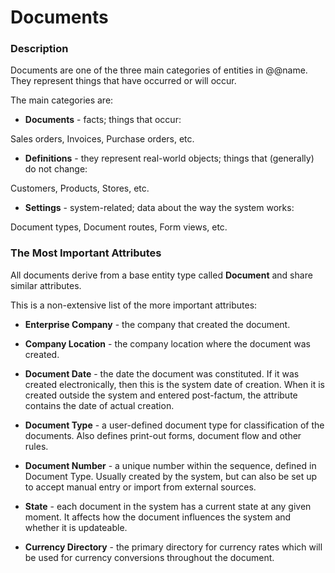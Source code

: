# Documents


### Description
Documents are one of the three main categories of entities in @@name. They represent things that have occurred or will occur.

The main categories are:

- **Documents** - facts; things that occur:

Sales orders, Invoices, Purchase orders, etc.

- **Definitions** - they represent real-world objects; things that (generally) do not change:

Customers, Products, Stores, etc.

- **Settings** - system-related; data about the way the system works:

Document types, Document routes, Form views, etc.

### The Most Important Attributes

All documents derive from a base entity type called **Document** and share similar attributes.

This is a non-extensive list of the more important attributes:

- **Enterprise Company** - the company that created the document.

- **Company Location** - the company location where the document was created.

- **Document Date** - the date the document was constituted. If it was created electronically, then this is the system date of creation. When it is created outside the system and entered post-factum, the attribute contains the date of actual creation.

- **Document Type** - a user-defined document type for classification of the documents. Also defines print-out forms, document flow and other rules.

- **Document Number** - a unique number within the sequence, defined in Document Type. Usually created by the system, but can also be set up to accept manual entry or import from external sources.

- **State** - each document in the system has a current state at any given moment. It affects how the document influences the system and whether it is updateable.

- **Currency Directory** - the primary directory for currency rates which will be used for currency conversions throughout the document. 




